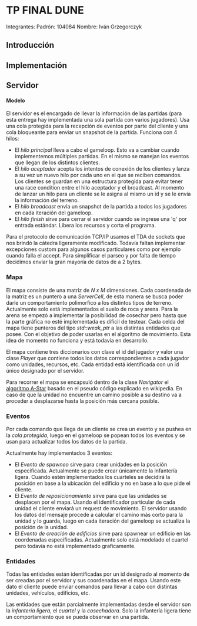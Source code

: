 # TP FINAL DUNE

Integrantes:
Padrón: 104084
Nombre: Iván Grzegorczyk

## Introducción


## Implementación

## Servidor
#### Modelo
El servidor es el encargado de llevar la información de las partidas (para esta entrega hay implementada una sola partida con varios jugadores). Usa una cola protegida para la recepción de eventos por parte del cliente y una cola bloqueante para enviar un snapshot de la partida. Funciona con 4 hilos:

- El _hilo principal_ lleva a cabo el gameloop. Esto va a cambiar cuando implementemos múltiples partidas. En el mismo se manejan los eventos que llegan de los distintos clientes.
- El _hilo aceptador_ acepta los intentos de conexión de los clientes y lanza a su vez un nuevo hilo por cada uno en el que se reciben comandos. Los clientes se guardan en una estructura protegida para evitar tener una race condition entre el hilo aceptador y el broadcast. Al momento de lanzar un hilo para un cliente se le asigna al mismo un id y se le envía la información del terreno.
- El _hilo broadcast_ envía un snapshot de la partida a todos los jugadores en cada iteración del gameloop.
- El _hilo finish_ sirve para cerrar el servidor cuando se ingrese una 'q' por entrada estándar. Libera los recursos y corta el programa.

Para el protocolo de comunicación TCP/IP usamos el TDA de sockets que nos brindó la cátedra ligeramente modificado. Todavía faltan implementar excepciones custom para algunos casos particulares como por ejemplo cuando falla el accept. Para simplificar el parseo y por falta de tiempo decidimos enviar la gran mayoría de datos de a 2 bytes.

### Mapa
El mapa consiste de una matriz de _N x M_ dimensiones. Cada coordenada de la matriz es un puntero a una _ServerCell_, de esta manera se busca poder darle un comportamiento polimorfico a los distintos tipos de terreno. Actualmente solo está implementados el suelo de roca y arena. Para la arena se empezó a implementar la posibilidad de cosechar pero hasta que la parte gráfica no esté implementada es dificil de testear.
Cada celda del mapa tiene punteros del tipo _std::weak_ptr_ a las distintas entidades que posee. Con el objetivo de poder usarlas en el algoritmo de movimiento. Esta idea de momento no funciona y está todavía en desarrollo.

El mapa contiene tres diccionarios con clave el id del jugador y valor una clase _Player_ que contiene todos los datos correspondientes a cada jugador como unidades, recursos, etc. Cada entidad está identificada con un id único designado por el servidor.

Para recorrer el mapa se encapsuló dentro de la clase _Navigator_ el [algoritmo A-Star] basado en el pseudo código explicado en wikipedia. En caso de que la unidad no encuentre un camino posible a su destino va a proceder a desplazarse hasta la posición más cercana posible.

### Eventos
Por cada comando que llega de un cliente se crea un evento y se pushea en la _cola protegida_, luego en el gameloop se popean todos los eventos y se usan para actualizar todos los datos de la partida.

Actualmente hay implementados 3 eventos:

- El _Evento de spawneo_ sirve para crear unidades en la posición especificada. Actualmente se puede crear únicamente la infantería ligera. Cuando estén implementados los cuarteles se decidirá la posición en base a la ubicación del edificio y no en base a lo que pide el cliente.
- El _Evento de reposicionamiento_ sirve para que las unidades se desplacen por el mapa. Usando el identificador particular de cada unidad el cliente enviará un request de movimiento. El servidor usando los datos del mensaje procede a calcular el camino más corto para la unidad y lo guarda, luego en cada iteración del gameloop se actualiza la posición de la unidad.
- El _Evento de creación de edificios_ sirve para spawnear un edificio en las coordenadas especificadas. Actualmente solo está modelado el cuartel pero todavía no está implementado graficamente.

### Entidades
Todas las entidades están identificadas por un id designado al momento de ser creadas por el servidor y sus coordenadas en el mapa. Usando este dato el cliente puede enviar comandos para llevar a cabo con distintas unidades, vehículos, edificios, etc.

Las entidades que están parcialmente implementadas desde el servidor son la _infantería ligera_, el _cuartel_ y la _cosechadora_. Solo la infantería ligera tiene un comportamiento que se pueda observar en una partida.

[algoritmo A-Star]: <https://en.wikipedia.org/wiki/A*_search_algorithm>
